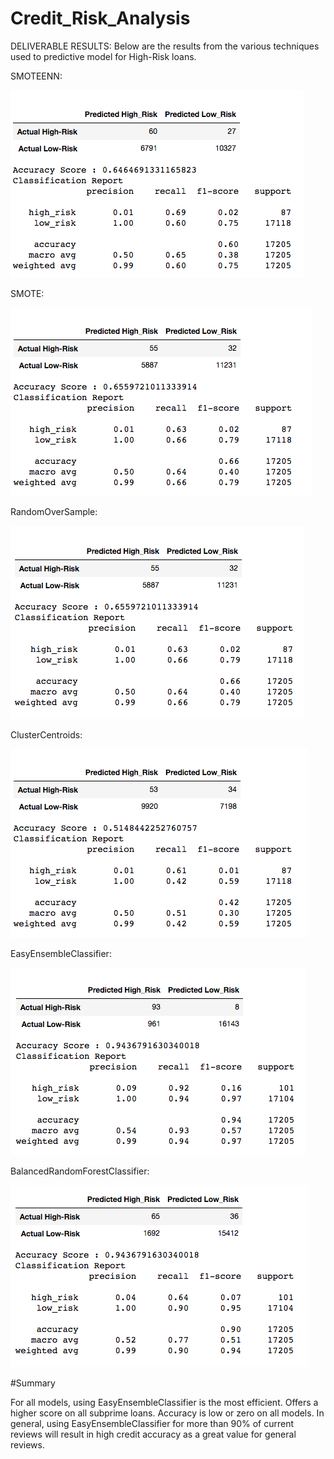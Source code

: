# Credit_Risk_Analysis

DELIVERABLE RESULTS:
Below are the results from the various techniques used to predictive model for High-Risk loans.

SMOTEENN:

![SMOTEENN](Resources/Images/SMOTEENN.PNG)


SMOTE:

![SMOTE](Resources/Images/SMOTE.PNG)


RandomOverSample:

![RandomOverSample](Resources/Images/RandomOverSample.PNG)

ClusterCentroids:

![ClusterCentroids](Resources/Images/ClusterCentroids.PNG)

EasyEnsembleClassifier:

![EasyEnsembleClassifier](Resources/Images/EasyEnsembleClassifier.PNG)

BalancedRandomForestClassifier:

![BalancedRandomForestClassifier](Resources/Images/BalancedRandomForestClassifier.PNG)

#Summary

For all models, using EasyEnsembleClassifier is the most efficient. Offers a higher score on all subprime loans. Accuracy is low or zero on all models. In general, using EasyEnsembleClassifier for more than 90% of current reviews will result in high credit accuracy as a great value for general reviews.

